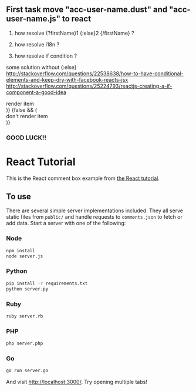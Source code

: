 ## First task move "acc-user-name.dust" and "acc-user-name.js" to react

1) how resolve {?firstName}1 {:else}2 {/firstName} ?

2) how resolve i18n ?

3) how resolve if condition ?

some solution without {:else}
http://stackoverflow.com/questions/22538638/how-to-have-conditional-elements-and-keep-dry-with-facebook-reacts-jsx
http://stackoverflow.com/questions/25224793/reactjs-creating-a-if-component-a-good-idea

<div id={condition ? 'msg' : ''
{true && (<div>render item</div>)}
{false && (<div>don't render item</div>)}


### GOOD LUCK!!

# React Tutorial

This is the React comment box example from [the React tutorial](http://facebook.github.io/react/docs/tutorial.html).

## To use

There are several simple server implementations included. They all serve static files from `public/` and handle requests to `comments.json` to fetch or add data. Start a server with one of the following:

### Node

```sh
npm install
node server.js
```

### Python

```sh
pip install -r requirements.txt
python server.py
```

### Ruby
```sh
ruby server.rb
```

### PHP
```sh
php server.php
```

### Go
```sh
go run server.go
```

And visit <http://localhost:3000/>. Try opening multiple tabs!
